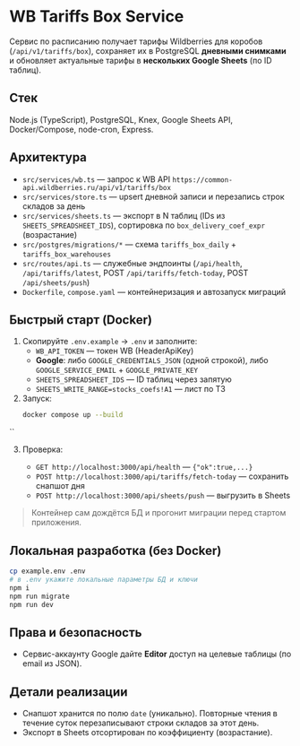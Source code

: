 # WB Tariffs Box Service

Сервис по расписанию получает тарифы Wildberries для коробов (`/api/v1/tariffs/box`), сохраняет их в PostgreSQL **дневными снимками** и обновляет актуальные тарифы в **нескольких Google Sheets** (по ID таблиц).

## Стек
Node.js (TypeScript), PostgreSQL, Knex, Google Sheets API, Docker/Compose, node-cron, Express.

## Архитектура
- `src/services/wb.ts` — запрос к WB API `https://common-api.wildberries.ru/api/v1/tariffs/box`
- `src/services/store.ts` — upsert дневной записи и перезапись строк складов за день
- `src/services/sheets.ts` — экспорт в N таблиц (IDs из `SHEETS_SPREADSHEET_IDS`), сортировка по `box_delivery_coef_expr` (возрастание)  
- `src/postgres/migrations/*` — схема `tariffs_box_daily` + `tariffs_box_warehouses`  
- `src/routes/api.ts` — служебные эндпоинты (`/api/health`, `/api/tariffs/latest`, POST `/api/tariffs/fetch-today`, POST `/api/sheets/push`)  
- `Dockerfile`, `compose.yaml` — контейнеризация и автозапуск миграций

## Быстрый старт (Docker)
1. Скопируйте `.env.example` → `.env` и заполните:
   - `WB_API_TOKEN` — токен WB (HeaderApiKey)
   - **Google**: либо `GOOGLE_CREDENTIALS_JSON` (одной строкой), либо `GOOGLE_SERVICE_EMAIL` + `GOOGLE_PRIVATE_KEY`
   - `SHEETS_SPREADSHEET_IDS` — ID таблиц через запятую
   - `SHEETS_WRITE_RANGE=stocks_coefs!A1` — лист по ТЗ
2. Запуск:
   ```bash
   docker compose up --build
``

3. Проверка:

   * `GET http://localhost:3000/api/health` — `{"ok":true,...}`
   * `POST http://localhost:3000/api/tariffs/fetch-today` — сохранить снапшот дня
   * `POST http://localhost:3000/api/sheets/push` — выгрузить в Sheets

> Контейнер сам дождётся БД и прогонит миграции перед стартом приложения.

## Локальная разработка (без Docker)

```bash
cp example.env .env
# в .env укажите локальные параметры БД и ключи
npm i
npm run migrate
npm run dev
```

## Права и безопасность

* Сервис-аккаунту Google дайте **Editor** доступ на целевые таблицы (по email из JSON).

## Детали реализации

* Снапшот хранится по полю `date` (уникально). Повторные чтения в течение суток перезаписывают строки складов за этот день.
* Экспорт в Sheets отсортирован по коэффициенту (возрастание).